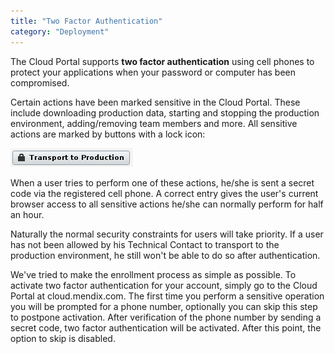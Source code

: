 ```yaml
---
title: "Two Factor Authentication"
category: "Deployment"
---
```

The Cloud Portal supports **two factor authentication** using cell phones to protect your applications when your password or computer has been compromised.

Certain actions have been marked sensitive in the Cloud Portal. These include downloading production data, starting and stopping the production environment, adding/removing team members and more. All sensitive actions are marked by buttons with a lock icon:

![](attachments/4194604/4325406.png)

When a user tries to perform one of these actions, he/she is sent a secret code via the registered cell phone. A correct entry gives the user's current browser access to all sensitive actions he/she can normally perform for half an hour.

Naturally the normal security constraints for users will take priority. If a user has not been allowed by his Technical Contact to transport to the production environment, he still won't be able to do so after authentication.

We've tried to make the enrollment process as simple as possible. To activate two factor authentication for your account, simply go to the Cloud Portal at cloud.mendix.com. The first time you perform a sensitive operation you will be prompted for a phone number, optionally you can skip this step to postpone activation. After verification of the phone number by sending a secret code, two factor authentication will be activated. After this point, the option to skip is disabled.
